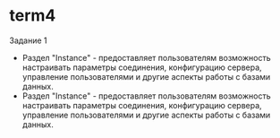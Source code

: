 # term4

Задание 1
<ul>
<li>Раздел "Instance" - предоставляет пользователям возможность настраивать параметры соединения, конфигурацию сервера, управление пользователями и другие аспекты работы с базами данных.</li>
<li>Раздел "Instance" - предоставляет пользователям возможность настраивать параметры соединения, конфигурацию сервера, управление пользователями и другие аспекты работы с базами данных.</li>
</ul>
